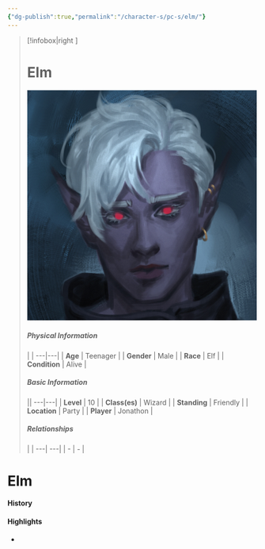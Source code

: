 ```yaml
---
{"dg-publish":true,"permalink":"/character-s/pc-s/elm/"}
---
```


>[!infobox|right ]
># **Elm**
>![Elm.png|cover h-small](/img/user/Attachments/Characters/Elm.png)
>##### **Physical Information**
>| | 
>---|---|
>| **Age** | Teenager |
>| **Gender** | Male |
>| **Race** | Elf |
>| **Condition** | Alive |
>##### **Basic Information**
>||
>---|---|
>| **Level** | 10 |
>| **Class(es)** | Wizard |
>| **Standing** | Friendly |
>| **Location** | Party |
>| **Player** | Jonathon |
>##### **Relationships**
>| |
>---| ---|
>| - | *-* |

# Elm
#### History
#### Highlights
- 